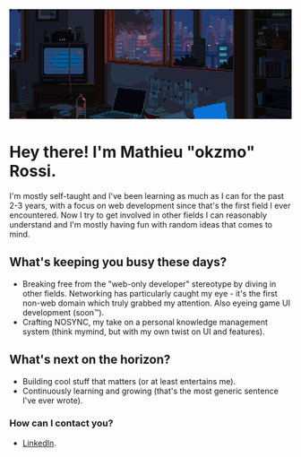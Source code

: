 <img src="./assets/banner.gif" alt="" style="width: 100vw; height: auto;" />

# Hey there! I'm Mathieu "okzmo" Rossi. 

I'm mostly self-taught and I've been learning as much as I can for the past 2-3 years, with a focus on web development since that's the first field I ever encountered. Now I try to get involved in other fields I can reasonably understand and I'm mostly having fun with random ideas that comes to mind.

## What's keeping you busy these days?

- Breaking free from the "web-only developer" stereotype by diving in other fields. Networking has particularly caught my eye - it's the first non-web domain which truly grabbed my attention. Also eyeing game UI development (soon™).
- Crafting NOSYNC, my take on a personal knowledge management system (think mymind, but with my own twist on UI and features).

## What's next on the horizon?

- Building cool stuff that matters (or at least entertains me).
- Continuously learning and growing (that's the most generic sentence I've ever wrote).

### How can I contact you?

- [LinkedIn](https://www.linkedin.com/in/mathieu-rossi-dev).
